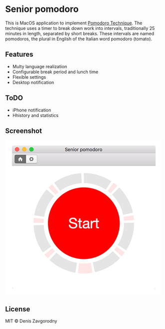 # Senior pomodoro

This is MacOS application to implement [Pomodoro Technique](https://en.wikipedia.org/wiki/Pomodoro_Technique). The technique uses a timer to break down work into intervals, traditionally 25 minutes in length, separated by short breaks. These intervals are named pomodoros, the plural in English of the Italian word pomodoro (tomato).

## Features

* Multy language realization
* Configurable break period and lunch time
* Flexible settings
* Desktop notification

## ToDO

* iPhone notification
* Hhistory and statistics

## Screenshot

![Inboxer on Mac](./graphics/pomodoro-app.png)

## License

MIT © Denis Zavgorodny
